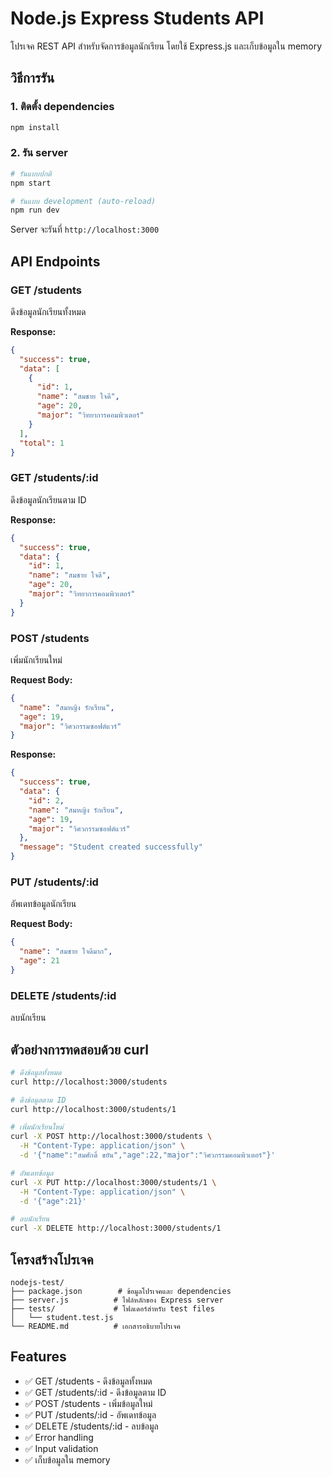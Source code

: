 # Node.js Express Students API

โปรเจค REST API สำหรับจัดการข้อมูลนักเรียน โดยใช้ Express.js และเก็บข้อมูลใน memory

## วิธีการรัน

### 1. ติดตั้ง dependencies
```bash
npm install
```

### 2. รัน server
```bash
# รันแบบปกติ
npm start

# รันแบบ development (auto-reload)
npm run dev
```

Server จะรันที่ `http://localhost:3000`

## API Endpoints

### GET /students
ดึงข้อมูลนักเรียนทั้งหมด

**Response:**
```json
{
  "success": true,
  "data": [
    {
      "id": 1,
      "name": "สมชาย ใจดี",
      "age": 20,
      "major": "วิทยาการคอมพิวเตอร์"
    }
  ],
  "total": 1
}
```

### GET /students/:id
ดึงข้อมูลนักเรียนตาม ID

**Response:**
```json
{
  "success": true,
  "data": {
    "id": 1,
    "name": "สมชาย ใจดี",
    "age": 20,
    "major": "วิทยาการคอมพิวเตอร์"
  }
}
```

### POST /students
เพิ่มนักเรียนใหม่

**Request Body:**
```json
{
  "name": "สมหญิง รักเรียน",
  "age": 19,
  "major": "วิศวกรรมซอฟต์แวร์"
}
```

**Response:**
```json
{
  "success": true,
  "data": {
    "id": 2,
    "name": "สมหญิง รักเรียน",
    "age": 19,
    "major": "วิศวกรรมซอฟต์แวร์"
  },
  "message": "Student created successfully"
}
```

### PUT /students/:id
อัพเดทข้อมูลนักเรียน

**Request Body:**
```json
{
  "name": "สมชาย ใจดีมาก",
  "age": 21
}
```

### DELETE /students/:id
ลบนักเรียน

## ตัวอย่างการทดสอบด้วย curl

```bash
# ดึงข้อมูลทั้งหมด
curl http://localhost:3000/students

# ดึงข้อมูลตาม ID
curl http://localhost:3000/students/1

# เพิ่มนักเรียนใหม่
curl -X POST http://localhost:3000/students \
  -H "Content-Type: application/json" \
  -d '{"name":"สมศักดิ์ ขยัน","age":22,"major":"วิศวกรรมคอมพิวเตอร์"}'

# อัพเดทข้อมูล
curl -X PUT http://localhost:3000/students/1 \
  -H "Content-Type: application/json" \
  -d '{"age":21}'

# ลบนักเรียน
curl -X DELETE http://localhost:3000/students/1
```

## โครงสร้างโปรเจค

```
nodejs-test/
├── package.json        # ข้อมูลโปรเจคและ dependencies
├── server.js          # ไฟล์หลักของ Express server
├── tests/             # โฟลเดอร์สำหรับ test files
│   └── student.test.js
└── README.md          # เอกสารอธิบายโปรเจค
```

## Features

- ✅ GET /students - ดึงข้อมูลทั้งหมด
- ✅ GET /students/:id - ดึงข้อมูลตาม ID
- ✅ POST /students - เพิ่มข้อมูลใหม่
- ✅ PUT /students/:id - อัพเดทข้อมูล
- ✅ DELETE /students/:id - ลบข้อมูล
- ✅ Error handling
- ✅ Input validation
- ✅ เก็บข้อมูลใน memory
